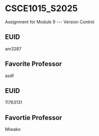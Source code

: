 # CSCE1015_S2025

Assignment for Module 9 --- Version Control

## EUID
am3287
## Favorite Professor
asdf
## EUID
11763131
## Favortie Professor
Miwako
